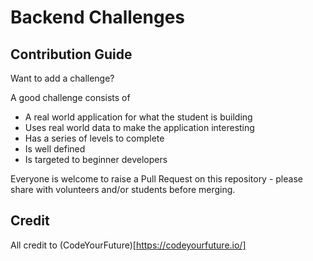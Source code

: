 # Backend Challenges

## Contribution Guide

Want to add a challenge?

A good challenge consists of

- A real world application for what the student is building
- Uses real world data to make the application interesting
- Has a series of levels to complete
- Is well defined
- Is targeted to beginner developers

Everyone is welcome to raise a Pull Request on this repository - please share with volunteers and/or students before merging.

## Credit

All credit to (CodeYourFuture)[https://codeyourfuture.io/]
